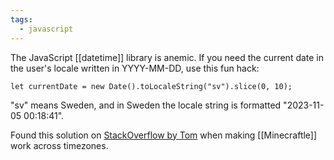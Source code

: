 ```yaml
---
tags:
  - javascript
---
```

The JavaScript [[datetime]] library is anemic.  If you need the current date in the user's locale written in YYYY-MM-DD, use this fun hack:

```
let currentDate = new Date().toLocaleString("sv").slice(0, 10);
```

"sv" means Sweden, and in Sweden the locale string is formatted "2023-11-05 00:18:41".

Found this solution on [StackOverflow by Tom](https://stackoverflow.com/a/58614322) when making [[Minecraftle]] work across timezones.
